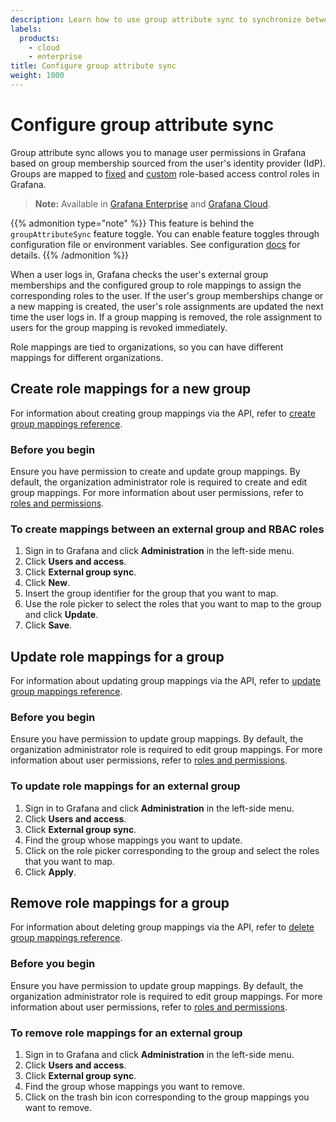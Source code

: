 ```yaml
---
description: Learn how to use group attribute sync to synchronize between groups in your authentication provider and Grafana RBAC roles.
labels:
  products:
    - cloud
    - enterprise
title: Configure group attribute sync
weight: 1000
---
```


# Configure group attribute sync

Group attribute sync allows you to manage user permissions in Grafana based on group membership sourced from the user's identity provider (IdP).
Groups are mapped to [fixed](https://grafana.com/docs/grafana/<GRAFANA_VERSION>/administration/roles-and-permissions/access-control#fixed-roles) and [custom](https://grafana.com/docs/grafana/<GRAFANA_VERSION>/administration/roles-and-permissions/access-control#custom-roles) role-based access control roles in Grafana.

> **Note:** Available in [Grafana Enterprise](https://grafana.com/docs/grafana/<GRAFANA_VERSION>/introduction/grafana-enterprise) and [Grafana Cloud](/docs/grafana-cloud/).

{{% admonition type="note" %}}
This feature is behind the `groupAttributeSync` feature toggle.
You can enable feature toggles through configuration file or environment variables. See configuration [docs](/docs/grafana/<GRAFANA_VERSION>/setup-grafana/configure-grafana/#feature_toggles) for details.
{{% /admonition %}}

When a user logs in, Grafana checks the user's external group memberships and the configured group to role mappings to assign the corresponding roles to the user.
If the user's group memberships change or a new mapping is created, the user's role assignments are updated the next time the user logs in.
If a group mapping is removed, the role assignment to users for the group mapping is revoked immediately.

Role mappings are tied to organizations, so you can have different mappings for different organizations.

## Create role mappings for a new group

For information about creating group mappings via the API, refer to [create group mappings reference](https://grafana.com/docs/grafana/<GRAFANA_VERSION>/developers/http_api/group_attribute_sync#create-group-mappings).

### Before you begin

Ensure you have permission to create and update group mappings. By default, the organization administrator role is required to create and edit group mappings. For more information about user permissions, refer to [roles and permissions](https://grafana.com/docs/grafana/<GRAFANA_VERSION>/administration/roles-and-permissions).

### To create mappings between an external group and RBAC roles

1. Sign in to Grafana and click **Administration** in the left-side menu.
1. Click **Users and access**.
1. Click **External group sync**.
1. Click **New**.
1. Insert the group identifier for the group that you want to map.
1. Use the role picker to select the roles that you want to map to the group and click **Update**.
1. Click **Save**.

## Update role mappings for a group

For information about updating group mappings via the API, refer to [update group mappings reference](https://grafana.com/docs/grafana/<GRAFANA_VERSION>/developers/http_api/group_attribute_sync#update-group-mappings).

### Before you begin

Ensure you have permission to update group mappings. By default, the organization administrator role is required to edit group mappings. For more information about user permissions, refer to [roles and permissions](https://grafana.com/docs/grafana/<GRAFANA_VERSION>/administration/roles-and-permissions).

### To update role mappings for an external group

1. Sign in to Grafana and click **Administration** in the left-side menu.
1. Click **Users and access**.
1. Click **External group sync**.
1. Find the group whose mappings you want to update.
1. Click on the role picker corresponding to the group and select the roles that you want to map.
1. Click **Apply**.

## Remove role mappings for a group

For information about deleting group mappings via the API, refer to [delete group mappings reference](https://grafana.com/docs/grafana/<GRAFANA_VERSION>/developers/http_api/group_attribute_sync#delete-group-mappings).

### Before you begin

Ensure you have permission to update group mappings. By default, the organization administrator role is required to edit group mappings. For more information about user permissions, refer to [roles and permissions](https://grafana.com/docs/grafana/<GRAFANA_VERSION>/administration/roles-and-permissions).

### To remove role mappings for an external group

1. Sign in to Grafana and click **Administration** in the left-side menu.
1. Click **Users and access**.
1. Click **External group sync**.
1. Find the group whose mappings you want to remove.
1. Click on the trash bin icon corresponding to the group mappings you want to remove.
